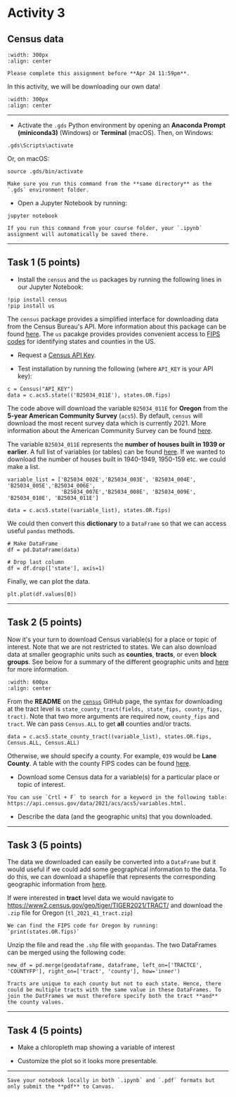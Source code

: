 # Activity 3

## Census data


```{image} images/census.png
:width: 300px
:align: center
```

```{admonition} Deadline
Please complete this assignment before **Apr 24 11:59pm**.

```

In this activity, we will be downloading our own data! 

```{image} images/census.png
:width: 300px
:align: center
```
*****************************

* Activate the `.gds` Python environment by opening an **Anaconda Prompt (miniconda3)** (Windows) or **Terminal** (macOS). Then, on Windows:

```
.gds\Scripts\activate
```

Or, on macOS:

```
source .gds/bin/activate
```

```{note}
Make sure you run this command from the **same directory** as the `.gds` environment folder.
```

* Open a Jupyter Notebook by running:

```
jupyter notebook
```

```{tip}
If you run this command from your course folder, your `.ipynb` assignment will automatically be saved there.
```

*******************

## Task 1 (5 points)

* Install the `census` and the `us` packages by running the following lines in our Jupyter Notebook:

```
!pip install census
!pip install us
```

The `census` package provides a simplified interface for downloading data from the Census Bureau's API. More information about this package can be found [here](https://github.com/datamade/census). The `us` pacakge provides provides convenient access to [FIPS codes](https://en.wikipedia.org/wiki/Federal_Information_Processing_Standard_state_code) for identifying states and counties in the US. 

* Request a [Census API Key](https://api.census.gov/data/key_signup.html).

* Test installation by running the following (where `API_KEY` is your API key):

```
c = Census("API_KEY")
data = c.acs5.state(('B25034_011E'), states.OR.fips)
```

The code above will download the variable `B25034_011E` for **Oregon** from the **5-year American Community Survey** (`acs5`). By default, `census` will download the most recent survey data which is currently 2021. More information about the American Community Survey can be found [here](https://en.wikipedia.org/wiki/American_Community_Survey).

The variable `B25034_011E` represents the **number of houses built in 1939 or earlier**. A full list of variables (or tables) can be found [here](https://api.census.gov/data/2021/acs/acs5/variables.html). If we wanted to download the number of houses built in 1940-1949, 1950-159 etc. we could make a list. 

```
variable_list = ['B25034_002E','B25034_003E', 'B25034_004E', 'B25034_005E','B25034_006E', 
                 'B25034_007E','B25034_008E', 'B25034_009E', 'B25034_010E', 'B25034_011E']

data = c.acs5.state((variable_list), states.OR.fips)

```

We could then convert this **dictionary** to a `DataFrame` so that we can access useful `pandas` methods.

```
# Make DataFrame
df = pd.DataFrame(data)

# Drop last column
df = df.drop(['state'], axis=1)

```

Finally, we can plot the data.

```
plt.plot(df.values[0])

```

*******************

## Task 2 (5 points)

Now it's your turn to download Census variable(s) for a place or topic of interest. Note that we are not restricted to states. We can also download data at smaller geographic units such as **counties**, **tracts**, or even **block groups**. See below for a summary of the different geographic units and [here](https://www.socialexplorer.com/help/faq/knowledge-base/geographies) for more information.

```{image} images/census_geographic_units.png
:width: 600px
:align: center
```

From the **README** on the [`census`](https://github.com/datamade/census) GitHub page, the syntax for downloading at the tract level is `state_county_tract(fields, state_fips, county_fips, tract)`. Note that two more arguments are required now, `county_fips` and `tract`. We can pass `Census.ALL` to get **all** counties and/or tracts. 

```
data = c.acs5.state_county_tract((variable_list), states.OR.fips, Census.ALL, Census.ALL)
```

Otherwise, we should specify a county. For example, `039` would be **Lane County**. A table with the county FIPS codes can be found [here](https://unicede.air-worldwide.com/unicede/unicede_oregon_fips.html). 

* Download some Census data for a variable(s) for a particular place or topic of interest.

```{tip}
You can use `Crtl + F` to search for a keyword in the following table: https://api.census.gov/data/2021/acs/acs5/variables.html.
```

* Describe the data (and the geographic units) that you downloaded.

*******************

## Task 3 (5 points)

The data we downloaded can easily be converted into a `DataFrame` but it would useful if we could add some geographical information to the data. To do this, we can download a shapefile that represents the corresponding geographic information from [here](https://www2.census.gov/geo/tiger/TIGER2021/). 

If were interested in **tract** level data we would navigate to https://www2.census.gov/geo/tiger/TIGER2021/TRACT/ and download the `.zip` file for Oregon (`tl_2021_41_tract.zip`)

```{tip}
We can find the FIPS code for Oregon by running: `print(states.OR.fips)`
```

Unzip the file and read the `.shp` file with `geopandas`. The two DataFrames can be merged using the following code:

```
new_df = pd.merge(geodataframe, dataframe, left_on=['TRACTCE', 'COUNTYFP'], right_on=['tract', 'county'], how='inner')
```

```{note}
Tracts are unique to each county but not to each state. Hence, there could be multiple tracts with the same value in these DataFrames. To join the DatFrames we must therefore specify both the tract **and** the county values.
```

*******************

## Task 4 (5 points)

* Make a chloropleth map showing a variable of interest

* Customize the plot so it looks more presentable.

*****************************

```{important}
Save your notebook locally in both `.ipynb` and `.pdf` formats but only submit the **pdf** to Canvas.
```






